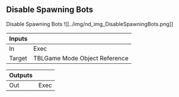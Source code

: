 ## Disable Spawning Bots
Disable Spawning Bots
![[../img/nd_img_DisableSpawningBots.png]]

|Inputs||
|--|--|
| In | Exec |
| Target | TBLGame Mode Object Reference |

|Outputs||
|--|--|
| Out | Exec |
